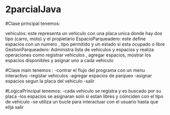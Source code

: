 # 2parcialJava
#Clase principal tenemos: 

vehiculos: este representa un vehiculo con una placa unica donde hay dos tipo (carro, moto) y el propietario
EspacioParqueadero: este define espacios con un numero , tipo permitido y un estado si esta ocupado o libre 
GestionParqueadero: Administra lista de vehiculos y espacios  y realiza operaciones como registrar vehiculos , agregar espacios, mostrar los espacios disponibles  y asignar uno a cada vehiculo

#Clase main tenemos :
-contrar el flujo del programa con un menu interactivo 
-registar vehiculos
-agregar espacios de parqueo
-asignar espacios segun la placa del vehiculo 
-salir

#LogicaPrincipal tenemos:
-cada vehiculo se registra y es buscado por su placa
-los espacios se asignaran solo si estan libres y coinciden con el tipo de vehiculo
-se utiliza un bucle para interactuar con el usuario hasta que elija salir